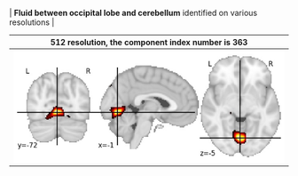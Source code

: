 


| **Fluid between occipital lobe and cerebellum** identified on various resolutions |

| 512 resolution, the component index number is 363|  
|:---:|  
| ![Component 512](../512/final/363.jpg "From component 512: Fluid between occipital lobe and cerebellum") |